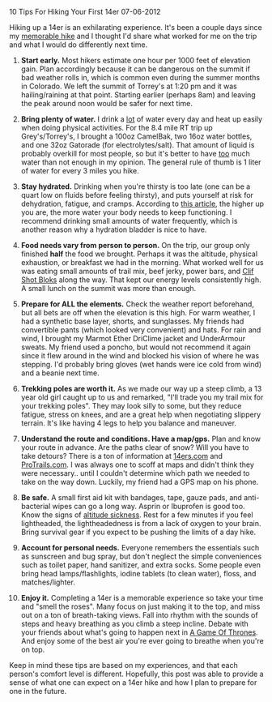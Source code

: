 10 Tips For Hiking Your First 14er
07-06-2012

Hiking up a 14er is an exhilarating experience. It's been a couple days since my [memorable hike][1] and I thought I'd share what worked for me on the trip and what I would do differently next time.

1. **Start early.** Most hikers estimate one hour per 1000 feet of elevation gain. Plan accordingly because it can be dangerous on the summit if bad weather rolls in, which is common even during the summer months in Colorado. We left the summit of Torrey's at 1:20 pm and it was hailing/raining at that point. Starting earlier (perhaps 8am) and leaving the peak around noon would be safer for next time.

2. **Bring plenty of water.** I drink a <u>lot</u> of water every day and heat up easily when doing physical activities. For the 8.4 mile RT trip up Grey's/Torrey's, I brought a 100oz CamelBak, two 16oz water bottles, and one 32oz Gatorade (for electrolytes/salt). That amount of liquid is probably overkill for most people, so but it's better to have <u>too</u> much water than not enough in my opinion. The general rule of thumb is 1 liter of water for every 3 miles you hike.

3. **Stay hydrated.** Drinking when you're thirsty is too late (one can be a quart low on fluids before feeling thirsty), and puts yourself at risk for dehydration, fatigue, and cramps. According to [this article][7], the higher up you are, the more water your body needs to keep functioning. I recommend drinking small amounts of water frequently, which is another reason why a hydration bladder is nice to have.

4. **Food needs vary from person to person.**  On the trip, our group only finished **half** the food we brought. Perhaps it was the altitude, physical exhaustion, or breakfast we had in the morning. What worked well for us was eating small amounts of trail mix, beef jerky, power bars, and [Clif Shot Bloks][4] along the way. That kept our energy levels consistently high. A small lunch on the summit was more than enough. 

5. **Prepare for ALL the elements.** Check the weather report beforehand, but all bets are off when the elevation is this high. For warm weather, I had a synthetic base layer, shorts, and sunglasses. My friends had convertible pants (which looked very convenient) and hats. For rain and wind, I brought my Marmot Ether DriClime jacket and UnderArmour sweats. My friend used a poncho, but would not recommend it again since it flew around in the wind and blocked his vision of where he was stepping. I'd probably bring gloves (wet hands were ice cold from wind) and a beanie next time.

6. **Trekking poles are worth it.** As we made our way up a steep climb, a 13 year old girl caught up to us and remarked, "I'll trade you my trail mix for your trekking poles". They may look silly to some, but they reduce fatigue, stress on knees, and are a great help when negotiating slippery terrain. It's like having 4 legs to help you balance and maneuver.

7. **Understand the route and conditions. Have a map/gps.** Plan and know your route in advance. Are the paths clear of snow? Will you have to take detours? There is a ton of information at [14ers.com][5] and [ProTrails.com][6]. I was always one to scoff at maps and didn't think they were necessary.. until I couldn't determine which path we needed to take on the way down. Luckily, my friend had a GPS map on his phone.

8. **Be safe.** A small first aid kit with bandages, tape, gauze pads, and anti-bacterial wipes can go a long way. Asprin or Ibuprofen is good too. Know the signs of [altitude sickness][2]. Rest for a few minutes if you feel lightheaded, the lightheadedness is from a lack of oxygen to your brain. Bring survival gear if you expect to be pushing the limits of a day hike.

9. **Account for personal needs.** Everyone remembers the essentials such as sunscreen and bug spray, but don't neglect the simple conveniences such as toilet paper, hand sanitizer, and extra socks. Some people even bring head lamps/flashlights, iodine tablets (to clean water), floss, and matches/lighter.

10. **Enjoy it.** Completing a 14er is a memorable experience so take your time and "smell the roses". Many focus on just making it to the top, and miss out on a ton of breath-taking views. Fall into rhythm with the sounds of steps and heavy breathing as you climb a steep incline. Debate with your friends about what's going to happen next in [A Game Of Thrones][3]. And enjoy some of the best air you're ever going to breathe when you're on top.

Keep in mind these tips are based on my experiences, and that each person's comfort level is different. Hopefully, this post was able to provide a sense of what one can expect on a 14er hike and how I plan to prepare for one in the future.

[1]: http://alexanderle.com/blog/2012/first-14er-grays-and-torreys-peak.html
[2]: http://www.ncbi.nlm.nih.gov/pubmedhealth/PMH0001190/
[3]: http://en.wikipedia.org/wiki/A_Game_of_Thrones 
[4]: http://www.clifbar.com/food/products_shot_bloks/
[5]: http://14ers.com/
[6]: http://protrails.com/
[7]: http://www.highaltitudelife.com/dehydration.htm
